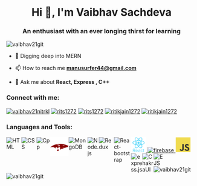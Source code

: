 <h1 align="center">Hi 👋, I'm Vaibhav Sachdeva</h1>
<h3 align="center">An  enthusiast with an ever longing thirst for learning</h3>

<p align="left"> <img src="https://komarev.com/ghpvc/?username=vaibhav21git&label=Profile%20views&color=0e75b6&style=flat" alt="vaibhav21git" /> </p>

- 🌱 Digging deep into MERN

- 📫 How to reach me **manusurfer44@gmail.com**
- 💬 Ask me about **React, Express , C++**


<h3 align="left">Connect with me:</h3>
<p align="left">
<a href="https://www.linkedin.com/in/vaibhav21nitrkl/" target="blank"><img align="center" src="https://raw.githubusercontent.com/rahuldkjain/github-profile-readme-generator/master/src/images/icons/Social/linked-in-alt.svg" alt="vaibhav21nitrkl" height="30" width="40" /></a>
<a href="https://www.codechef.com/users/manu25907" target="blank"><img align="center" src="https://cdn.jsdelivr.net/npm/simple-icons@3.1.0/icons/codechef.svg" alt="rits1272" height="30" width="40" /></a>
<a href="https://www.hackerrank.com/vaibhavsachdeva2" target="blank"><img align="center" src="https://raw.githubusercontent.com/rahuldkjain/github-profile-readme-generator/master/src/images/icons/Social/hackerrank.svg" alt="rits1272" height="30" width="40" /></a>
<a href="https://www.leetcode.com/vaibhav2103" target="blank"><img align="center" src="https://raw.githubusercontent.com/rahuldkjain/github-profile-readme-generator/master/src/images/icons/Social/leet-code.svg" alt="ritikjain1272" height="30" width="40" /></a>
<a href="https://codeforces.com/profile/StormyAchiever2103" target="blank"><img align="center" src="https://cdn.iconscout.com/icon/free/png-256/code-forces-3521352-2944796.png" alt="ritikjain1272" height="50" width="40" /></a>
</p>

<h3 align="left">Languages and Tools:</h3>
<img align="left" alt="HTML"  width="40px" src="https://icones.pro/wp-content/uploads/2021/05/icone-html-orange.png" />
<img align="left" alt="CSS" width="40px" src="https://i.pinimg.com/originals/a3/2f/83/a32f83aa2c675058e4a05a0fd4da05eb.png" />
<img align="left" alt="Cpp" width="35px" src="https://pics.freeicons.io/uploads/icons/png/9096637371536208089-512.png" />
<p align="left"> </a> <a href="https://reactjs.org/" target="_blank"> <img src="https://raw.githubusercontent.com/devicons/devicon/master/icons/react/react-original-wordmark.svg" alt="react" width="40" height="40"/> </a>
<a href="https://firebase.google.com/" target="_blank"> <img src="https://www.vectorlogo.zone/logos/firebase/firebase-icon.svg" alt="firebase" width="40" height="40"/> </a> 
<a href="https://developer.mozilla.org/en-US/docs/Web/JavaScript" target="_blank"> <img src="https://raw.githubusercontent.com/devicons/devicon/master/icons/javascript/javascript-original.svg" alt="javascript" width="40" height="40"/> </a>
<img align="left" alt="Mongoose" width="50px" src  = "https://raw.githubusercontent.com/github/explore/80688e429a7d4ef2fca1e82350fe8e3517d3494d/topics/mongoose/mongoose.png"/>
<img align="left" alt="MongoDB" width="50px" src="https://www.servernoobs.com/wp-content/uploads/2016/01/mongodb-logo-1.png" />
<img align="left" alt="Node.js" width="30px" src="https://everythingiknows.com/wp-content/uploads/2022/04/node-js-new.png" />
<img align="left" alt="Redux" width="40px" src="https://everyday.codes/wp-content/uploads/2020/01/0-U2DmhXYumRyXH6X1.png" />
<img align="left" alt="React-bootstrap" width="45px"src = "https://crowdcast-prod.imgix.net/-KHhIzuATU2K4OVPd2sP/event-cover-5388?w=800"/>
<img align="left" alt="express.js" width="30px" src="https://spng.pngfind.com/pngs/s/136-1363736_express-js-icon-png-transparent-png.png" />
<a href="https://chakra-ui.com/" target="_blank"><img align="left" alt="ChakraUI" width="30px" src="https://pbs.twimg.com/profile_images/1244925541448286208/rzylUjaf_400x400.jpg" /></a>
<img align="left" alt="EJS" width="30px" src="https://encrypted-tbn0.gstatic.com/images?q=tbn:ANd9GcS6pJyfkMz2SmehRXPHxQvDrMhciqv7ZeHRO2B-lHSoBjL5P0Zfza8ZJlWvwkoJbvS8atY&usqp=CAU" />
</p>
<p><img align="left" src="https://github-readme-stats.vercel.app/api/top-langs?username=vaibhav21git&show_icons=true&locale=en&layout=compact" alt="vaibhav21git" /></p>
<p>&nbsp;<img align="center" src="https://github-readme-stats.vercel.app/api?username=vaibhav21git&show_icons=true&locale=en" alt="vaibhav21git" /></p>
